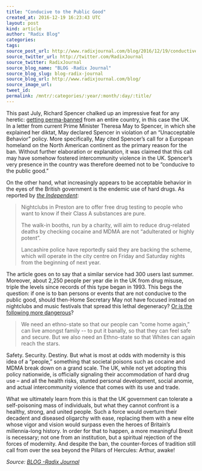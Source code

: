 ```yaml
---
title: "Conducive to the Public Good"
created_at: 2016-12-19 16:23:43 UTC
layout: post
kind: article
author: "Radix Blog"
categories: 
tags: 
source_post_url: http://www.radixjournal.com/blog/2016/12/19/conductive-to-the-public-good
source_twitter_url: http://twitter.com/RadixJournal
source_twitter: RadixJournal
source_blog_name: "BLOG -Radix Journal"
source_blog_slug: blog-radix-journal
source_blog_url: http://www.radixjournal.com/blog/
source_image_url: 
tweet_id:
permalink: /mntr/:categories/:year/:month/:day/:title/
---
```

<p>This past July, Richard Spencer chalked up an impressive feat for any heretic: <a href="http://therightstuff.biz/2016/07/14/the-perma-ban-of-richard-spencer/">getting perma-banned</a> from an entire country, in this case the UK. In a letter from current Prime Minister Theresa May to Spencer, in which she explained her diktat, May declared Spencer in violation of an “Unacceptable Behavior” policy. More specifically, May cited Spencer’s call for a European homeland on the North American continent as the primary reason for the ban. Without further elaboration or explanation, it was claimed that this call may have somehow fostered intercommunity violence in the UK. Spencer’s very presence in the country was therefore deemed not to be “conducive to the public good.”</p>
<p>On the other hand, what increasingly appears to be acceptable behavior in the eyes of the British government is the endemic use of hard drugs. As reported by <em><a href="http://www.independent.co.uk/news/uk/home-news/drug-testing-booths-nightclubs-to-check-purity-safety-of-cocaine-and-mdma-a7457791.html">the Independent</a></em>:</p>
<blockquote>
<p>Nightclubs in Preston are to offer free drug testing to people who want to know if their Class A substances are pure.</p>
<p>The walk-in booths, run by a charity, will aim to reduce drug-related deaths by checking cocaine and MDMA are not “adulterated or highly potent”. </p>
<p>Lancashire police have reportedly said they are backing the scheme, which will operate in the city centre on Friday and Saturday nights from the beginning of next year.</p>
</blockquote>
<p>The article goes on to say that a similar service had 300 users last summer. Moreover, about 2,250 people per year die in the UK from drug misuse, triple the levels since records of this type began in 1993. This begs the question: if one is to ban persons or events that are not conducive to the public good, should then-Home Secretary May not have focused instead on nightclubs and music festivals that spread this lethal degeneracy? <a href="https://www.scribd.com/document/318277946/Banned-in-the-UK#fullscreen&amp;from_embed">Or is the following more dangerous</a>?</p>
<blockquote>
<p>We need an ethno-state so that our people can “come home again,” can live amongst family -- to put it banally, so that they can feel safe and secure. But we also need an Ethno-state so that Whites can again reach the stars.</p>
</blockquote>
<p>Safety. Security. Destiny. But what is most at odds with modernity is this idea of a “people,” something that societal poisons such as cocaine and MDMA break down on a grand scale. The UK, while not yet adopting this policy nationwide, is officially signaling their accommodation of hard drug use – and all the health risks, stunted personal development, social anomie, and actual intercommunity violence that comes with its use and trade.</p>
<p>What we ultimately learn from this is that the UK government can tolerate a self-poisoning mass of individuals, but what they cannot confront is a healthy, strong, and united people. Such a force would overturn their decadent and diseased oligarchy with ease, replacing them with a new elite whose vigor and vision would surpass even the heroes of Britain’s millennia-long history. In order for that to happen, a more meaningful Brexit is necessary; not one from an institution, but a spiritual rejection of the forces of modernity. And despite the ban, the counter-forces of tradition still call from over the sea beyond the Pillars of Hercules: Arthur, awake!</p><div class="">
    <i>Source: <a href="http://www.radixjournal.com/blog/">BLOG -Radix Journal</a></i>
</div>
